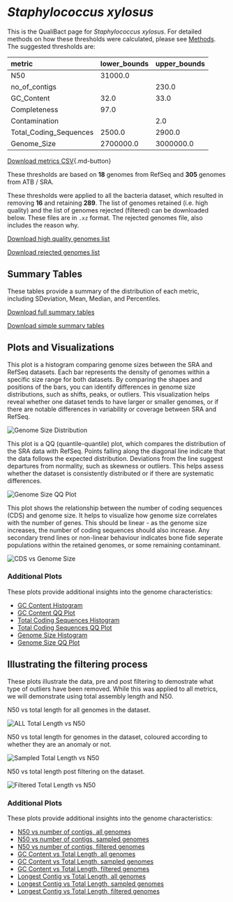 # *Staphylococcus xylosus*

This is the QualiBact page for *Staphylococcus xylosus*. For detailed methods on how these thresholds were calculated, please see [Methods](../../methods.md).
The suggested thresholds are: 

| metric                 | lower_bounds   | upper_bounds   |
|:-----------------------|:---------------|:---------------|
| N50                    | 31000.0        |                |
| no_of_contigs          |                | 230.0          |
| GC_Content             | 32.0           | 33.0           |
| Completeness           | 97.0           |                |
| Contamination          |                | 2.0            |
| Total_Coding_Sequences | 2500.0         | 2900.0         |
| Genome_Size            | 2700000.0      | 3000000.0      |

[Download metrics CSV](Staphylococcus_xylosus_metrics.csv){.md-button}


These thresholds are based on **18** genomes from RefSeq and **305** genomes from ATB / SRA.

These thresholds were applied to all the bacteria dataset, which resulted in removing **16** and retaining **289**.
The list of genomes retained (i.e. high quality) and the list of genomes rejected (filtered) can be downloaded below. These files are in `.xz` format. The rejected genomes file, also includes the reason why.

[Download high quality genomes list](Staphylococcus_xylosus_high_quality_genomes.csv.xz)


[Download rejected genomes list](Staphylococcus_xylosus_filtered_out_genomes.csv.xz)



## Summary Tables
These tables provide a summary of the distribution of each metric, including SDeviation, Mean, Median, and Percentiles.

[Download full summary tables](summary.csv)

[Download simple summary tables](selected_summary.csv)

## Plots and Visualizations

This plot is a histogram comparing genome sizes between the SRA and RefSeq datasets. Each bar represents the density of genomes within a specific size range for both datasets. By comparing the shapes and positions of the bars, you can identify differences in genome size distributions, such as shifts, peaks, or outliers. This visualization helps reveal whether one dataset tends to have larger or smaller genomes, or if there are notable differences in variability or coverage between SRA and RefSeq.

![Genome Size Distribution](Genome_Size_refseq_histogram_kde.png)

This plot is a QQ (quantile-quantile) plot, which compares the distribution of the SRA data with RefSeq. Points falling along the diagonal line indicate that the data follows the expected distribution. Deviations from the line suggest departures from normality, such as skewness or outliers. This helps assess whether the dataset is consistently distributed or if there are systematic differences.

![Genome Size QQ Plot](Genome_Size_refseq_qqplot.png)

This plot shows the relationship between the number of coding sequences (CDS) and genome size. It helps to visualize how genome size correlates with the number of genes. This should be linear - as the genome size increases, the number of coding sequences should also increase. Any secondary trend lines or non-linear behaviour indicates bone fide seperate populations within the retained genomes, or some remaining contaminant. 

![CDS vs Genome Size](Staphylococcus_xylosus_CDS_vs_Genome_Size.png)

### Additional Plots

These plots provide additional insights into the genome characteristics:

- [GC Content Histogram](GC_Content_refseq_histogram_kde.png)
- [GC Content QQ Plot](GC_Content_refseq_qqplot.png)
- [Total Coding Sequences Histogram](Total_Coding_Sequences_refseq_histogram_kde.png)
- [Total Coding Sequences QQ Plot](Total_Coding_Sequences_refseq_qqplot.png)
- [Genome Size Histogram](Genome_Size_refseq_histogram_kde.png)
- [Genome Size QQ Plot](Genome_Size_refseq_qqplot.png)
## Illustrating the filtering process
These plots illustrate the data, pre and post filtering to demostrate what type of outliers have been removed. While this was applied to all metrics, we will demonstrate using total assembly length and N50.

N50 vs total length for all genomes in the dataset.

![ALL Total Length vs N50](Staphylococcus_xylosus_all_total_length_N50.png)

N50 vs total length for genomes in the dataset, coloured according to whether they are an anomaly or not.

![Sampled Total Length vs N50](Staphylococcus_xylosus_sample_total_length_N50.png)

N50 vs total length post filtering on the dataset.

![Filtered Total Length vs N50](Staphylococcus_xylosus_filt_total_length_N50.png)

### Additional Plots

These plots provide additional insights into the genome characteristics:

- [N50 vs number of contigs, all genomes](Staphylococcus_xylosus_all_N50_number.png)
- [N50 vs number of contigs, sampled genomes](Staphylococcus_xylosus_sample_N50_number.png)
- [N50 vs number of contigs, filtered genomes](Staphylococcus_xylosus_filt_N50_number.png)
- [GC Content vs Total Length, all genomes](Staphylococcus_xylosus_all_total_length_GC_Content.png)
- [GC Content vs Total Length, sampled genomes](Staphylococcus_xylosus_sample_total_length_GC_Content.png)
- [GC Content vs Total Length, filtered genomes](Staphylococcus_xylosus_filt_total_length_GC_Content.png)
- [Longest Contig vs Total Length, all genomes](Staphylococcus_xylosus_all_total_length_longest.png)
- [Longest Contig vs Total Length, sampled genomes](Staphylococcus_xylosus_sample_total_length_longest.png)
- [Longest Contig vs Total Length, filtered genomes](Staphylococcus_xylosus_filt_total_length_longest.png)
